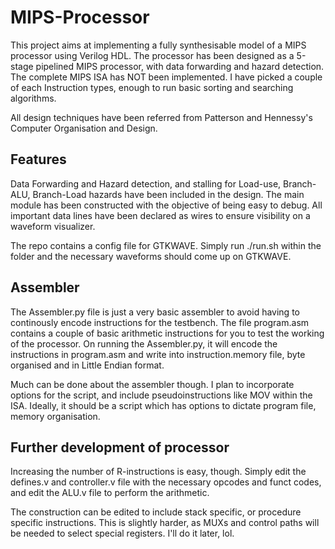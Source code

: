 # MIPS-Processor 

This project aims at implementing a fully synthesisable model of a MIPS processor using Verilog HDL. 
The processor has been designed as a 5-stage pipelined MIPS processor, with data forwarding and hazard detection. 
The complete MIPS ISA has NOT been implemented. I have picked a couple of each Instruction types, enough to run basic sorting and
searching algorithms. 

All design techniques have been referred from Patterson and Hennessy's Computer Organisation and Design.  

## Features

Data Forwarding and Hazard detection, and stalling for Load-use, Branch-ALU, Branch-Load hazards have been included in the design. 
The main module has been constructed with the objective of being easy to debug. All important data lines have been declared as wires
to ensure visibility on a waveform visualizer. 

The repo contains a config file for GTKWAVE. Simply run ./run.sh within the folder and the necessary waveforms should come up on GTKWAVE. 

## Assembler

The Assembler.py file is just a very basic assembler to avoid having to continously encode instructions for the testbench. 
The file program.asm contains a couple of basic arithmetic instructions for you to test the working of the processor. On 
running the Assembler.py, it will encode the instructions in program.asm and write into instruction.memory file, byte organised
and in Little Endian format. 

Much can be done about the assembler though. I plan to incorporate options for the script, and include pseudoinstructions like 
MOV within the ISA. Ideally, it should be a script which has options to dictate program file, memory organisation. 


## Further development of processor

Increasing the number of R-instructions is easy, though. Simply edit the defines.v and controller.v file with the necessary opcodes and funct codes, and
edit the ALU.v file to perform the arithmetic.

The construction can be edited to include stack specific, or procedure specific instructions. This is slightly harder, as MUXs and control paths will 
be needed to select special registers. I'll do it later, lol.


